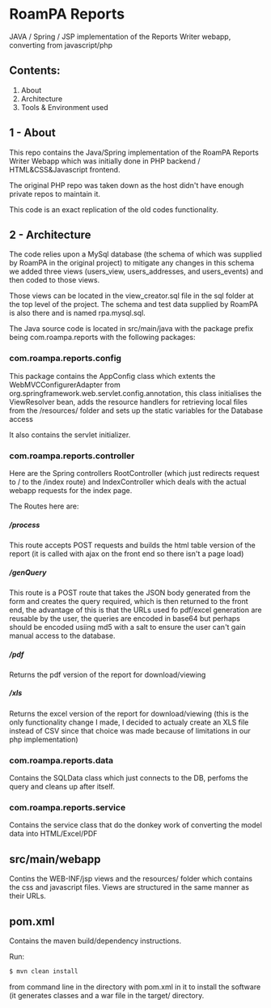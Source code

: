 # RoamPA Reports
JAVA / Spring / JSP implementation of the Reports Writer webapp, converting from javascript/php

Contents:
---------
1. About
2. Architecture
3. Tools & Environment used

1 - About
---
This repo contains the Java/Spring implementation of the RoamPA Reports Writer Webapp which was initially done in PHP backend / HTML&CSS&Javascript frontend.

The original PHP repo was taken down as the host didn't have enough private repos to maintain it.

This code is an exact replication of the old codes functionality.

2 - Architecture
---
The code relies upon a MySql database (the schema of which was supplied by RoamPA in the original project) to mitigate any changes in this schema we added three views (users_view, users_addresses, and users_events) and then coded to those views.

Those views can be located in the view_creator.sql file in the sql folder at the top level of the project. The schema and test data supplied by RoamPA is also there and is named rpa.mysql.sql.

The Java source code is located in src/main/java with the package prefix being com.roampa.reports with the following packages:

### com.roampa.reports.config
This package contains the AppConfig class which extents the WebMVCConfigurerAdapter from org.springframework.web.servlet.config.annotation, this class initialises the ViewResolver bean, adds the resource handlers for retrieving local files from the /resources/ folder and sets up the static variables for the Database access

It also contains the servlet initializer.

### com.roampa.reports.controller
Here are the Spring controllers RootController (which just redirects request to / to the /index route) and IndexController which deals with the actual webapp requests for the index page.

The Routes here are:

##### /process
This route accepts POST requests and builds the html table version of the report (it is called with ajax on the front end so there isn't a page load)

##### /genQuery
This route is a POST route that takes the JSON body generated from the form and creates the query required, which is then returned to the front end, 
the advantage of this is that the URLs used fo pdf/excel generation are reusable by the user, the queries are encoded in base64 but perhaps should be encoded usiing md5 with a salt to ensure the user can't gain manual access to the database.

##### /pdf
Returns the pdf version of the report for download/viewing

##### /xls
Returns the excel version of the report for download/viewing (this is the only functionality change I made, I decided to actualy create an XLS file instead of CSV since that choice was made because of limitations in our php implementation)

### com.roampa.reports.data
Contains the SQLData class which just connects to the DB, perfoms the query and cleans up after itself.

### com.roampa.reports.service
Contains the service class that do the donkey work of converting the model data into HTML/Excel/PDF

## src/main/webapp
Contins the WEB-INF/jsp views and the resources/ folder which contains the css and javascript files. Views are structured in the same manner as their URLs.

## pom.xml
Contains the maven build/dependency instructions.

Run: 

```sh
$ mvn clean install 
```

from command line in the directory with pom.xml in it to install the software (it generates classes and a war file in the target/ directory.


